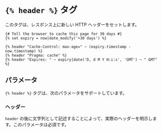 # `{% header %}` タグ

このタグは、レスポンス上に新しい HTTP ヘッダーをセットします。

```twig
{# Tell the browser to cache this page for 30 days #}
{% set expiry = now|date_modify('+30 days') %}

{% header "Cache-Control: max-age=" ~ (expiry.timestamp - now.timestamp) %}
{% header "Pragma: cache" %}
{% header "Expires: " ~ expiry|date('D, d M Y H:i:s', 'GMT') ~ " GMT" %}
```

## パラメータ

`{% header %}` タグは、次のパラメータをサポートしています。

### ヘッダー

`header` の後に文字列として記述することによって、実際のヘッダーを明示します。このパラメータは必須です。
